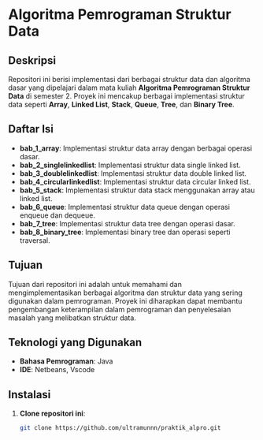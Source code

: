 # Algoritma Pemrograman Struktur Data

## Deskripsi
Repositori ini berisi implementasi dari berbagai struktur data dan algoritma dasar yang dipelajari dalam mata kuliah **Algoritma Pemrograman Struktur Data** di semester 2. Proyek ini mencakup berbagai implementasi struktur data seperti **Array**, **Linked List**, **Stack**, **Queue**, **Tree**, dan **Binary Tree**.

## Daftar Isi
- **bab_1_array**: Implementasi struktur data array dengan berbagai operasi dasar.
- **bab_2_singlelinkedlist**: Implementasi struktur data single linked list.
- **bab_3_doublelinkedlist**: Implementasi struktur data double linked list.
- **bab_4_circularlinkedlist**: Implementasi struktur data circular linked list.
- **bab_5_stack**: Implementasi struktur data stack menggunakan array atau linked list.
- **bab_6_queue**: Implementasi struktur data queue dengan operasi enqueue dan dequeue.
- **bab_7_tree**: Implementasi struktur data tree dengan operasi dasar.
- **bab_8_binary_tree**: Implementasi binary tree dan operasi seperti traversal.

## Tujuan
Tujuan dari repositori ini adalah untuk memahami dan mengimplementasikan berbagai algoritma dan struktur data yang sering digunakan dalam pemrograman. Proyek ini diharapkan dapat membantu pengembangan keterampilan dalam pemrograman dan penyelesaian masalah yang melibatkan struktur data.

## Teknologi yang Digunakan
- **Bahasa Pemrograman**: Java
- **IDE**: Netbeans, Vscode

## Instalasi
1. **Clone repositori ini**:
   ```bash
   git clone https://github.com/ultramunnn/praktik_alpro.git
